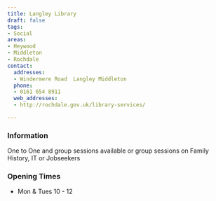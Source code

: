 ```yaml
---
title: Langley Library
draft: false
tags:
- Social
areas:
- Heywood
- Middleton
- Rochdale
contact:
  addresses:
  - Windermere Road  Langley Middleton
  phone:
  - 0161 654 8911
  web_addresses:
  - http://rochdale.gov.uk/library-services/

---
```


### Information
One to One and group sessions available or group sessions
on Family History,  IT or Jobseekers

### Opening Times
* Mon & Tues 10 - 12


